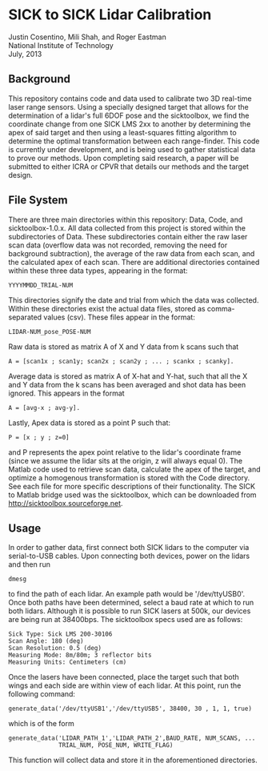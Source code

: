 SICK to SICK Lidar Calibration
==============================

Justin Cosentino, Mili Shah, and Roger Eastman  
National Institute of Technology  
July, 2013  

Background 
----------

This repository contains code and data used to calibrate two 3D real-time 
laser range sensors. Using a specially designed target that allows for the
determination of a lidar's full 6DOF pose and the sicktoolbox, we find the
coordinate change from one SICK LMS 2xx to another by determining the apex
of said target and then using a least-squares fitting algorithm to
determine the optimal transformation between each range-finder. This code
is currently under development, and is being used to gather statistical
data to prove our methods. Upon completing said research, a paper will be
submitted to either ICRA or CPVR that details our methods and the target
design. 

File System
-----------

There are three main directories within this repository: Data, Code, and
sicktoolbox-1.0.x. All data collected from this project is stored within
the subdirectories of Data. These subdirectories contain either the raw
laser scan data (overflow data was not recorded, removing the need for
background subtraction), the average of the raw data from each scan, and
the calculated apex of each scan. There are additional directories
contained within these three data types, appearing in the format:

    YYYYMMDD_TRIAL-NUM

This directories signify the date and trial from which the data was
collected. Within these directories exist the actual data files, stored as
comma-separated values (csv). These files appear in the format:

    LIDAR-NUM_pose_POSE-NUM

Raw data is stored as matrix A of X and Y data from k scans such that

    A = [scan1x ; scan1y; scan2x ; scan2y ; ... ; scankx ; scanky].

Average data is stored as matrix A of X-hat and Y-hat, such that all the X
and Y data from the k scans has been averaged and shot data has been
ignored. This appears in the format 

    A = [avg-x ; avg-y].

Lastly, Apex data is stored as a point P such that:

    P = [x ; y ; z=0]
    
and P represents the apex point relative to the lidar's coordinate frame
(since we assume the lidar sits at the origin, z will always equal 0). The
Matlab code used to retrieve scan data, calculate the apex of the target,
and optimize a homogenous transformation is stored with the Code directory.
See each file for more specific descriptions of their functionality. The
SICK to Matlab bridge used was the sicktoolbox, which can be downloaded
from http://sicktoolbox.sourceforge.net.

Usage
-----

In order to gather data, first connect both SICK lidars to the computer via
serial-to-USB cables. Upon connecting both devices, power on the lidars and
then run 

    dmesg
    
to find the path of each lidar. An example path would be '/dev/ttyUSB0'.
Once both paths have been determined, select a baud rate at which to run
both lidars. Although it is possible to run SICK lasers at 500k, our
devices are being run at 38400bps. The sicktoolbox specs used are as
follows:

    Sick Type: Sick LMS 200-30106
    Scan Angle: 180 (deg)
    Scan Resolution: 0.5 (deg)
    Measuring Mode: 8m/80m; 3 reflector bits
    Measuring Units: Centimeters (cm)

Once the lasers have been connected, place the target such that both wings
and each side are within view of each lidar. At this point, run the
following command:

    generate_data('/dev/ttyUSB1','/dev/ttyUSB5', 38400, 30 , 1, 1, true)

which is of the form

    generate_data('LIDAR_PATH_1','LIDAR_PATH_2',BAUD_RATE, NUM_SCANS, ... 
                  TRIAL_NUM, POSE_NUM, WRITE_FLAG)

This function will collect data and store it in the aforementioned 
directories. 
